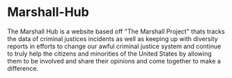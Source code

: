 # Marshall-Hub
The Marshall Hub is a website based off "The Marshall Project" thats tracks the data of criminal justices incidents as well as keeping up with diversity reports in efforts to change our awful criminal justice system and continue to truly help the citizens and minorities of the United States by allowing them to be involved and share their opinions and come together to make a difference.
